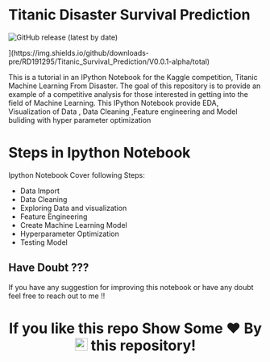<p align="center">
   <h1> Titanic Disaster Survival Prediction </h1>
</p>

<p>
<img alt="GitHub release (latest by date)" src="https://img.shields.io/github/downloads/RD191295/Titanic_Survival_Prediction/V0.0.1-alpha/total">
</p>](https://img.shields.io/github/downloads-pre/RD191295/Titanic_Survival_Prediction/V0.0.1-alpha/total)
  
This is a tutorial in an IPython Notebook for the Kaggle competition, Titanic Machine Learning From Disaster. The goal of this repository is to provide an example of a competitive analysis for those interested in getting into the field of Machine Learning. This IPython Notebook provide EDA, Visualization of Data , Data Cleaning ,Feature engineering and Model buliding with hyper parameter optimization

# Steps in Ipython Notebook

Ipython Notebook Cover following Steps:

- Data Import 
- Data Cleaning
- Exploring Data and visualization
- Feature Engineering
- Create Machine Learning Model
- Hyperparameter Optimization
- Testing Model


## Have Doubt ???

If you have any suggestion for improving this notebook or have any doubt feel free to reach out to me !!

  ### <h1><p align ="center"> If you like this repo Show Some ❤️ By  <img src="https://media.giphy.com/media/ObNTw8Uzwy6KQ/giphy.gif" width="25px"> this repository!</h1>
